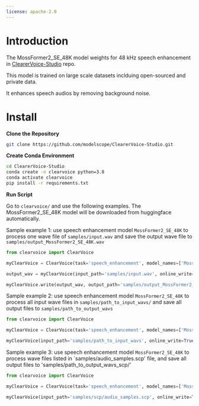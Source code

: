 ```yaml
---
license: apache-2.0
---
```


# Introduction

The MossFormer2_SE_48K model weights for 48 kHz speech enhancement in [ClearerVoice-Studio](https://github.com/modelscope/ClearerVoice-Studio/tree/main) repo.

This model is trained on large scale datasets inclduing open-sourced and private data.

It enhances speech audios by removing background noise.

# Install

**Clone the Repository**

``` sh
git clone https://github.com/modelscope/ClearerVoice-Studio.git
```

**Create Conda Environment**

``` sh
cd ClearerVoice-Studio
conda create -n clearvoice python=3.8
conda activate clearvoice
pip install -r requirements.txt
```

**Run Script**

Go to `clearvoice/` and use the following examples. The MossFormer2_SE_48K model will be downloaded from huggingface automatically.

Sample example 1: use speech enhancement model `MossFormer2_SE_48K` to process one wave file of `samples/input.wav` and save the output wave file to `samples/output_MossFormer2_SE_48K.wav`

```python
from clearvoice import ClearVoice

myClearVoice = ClearVoice(task='speech_enhancement', model_names=['MossFormer2_SE_48K'])

output_wav = myClearVoice(input_path='samples/input.wav', online_write=False)

myClearVoice.write(output_wav, output_path='samples/output_MossFormer2_SE_48K.wav')
```

Sample example 2: use speech enhancement model `MossFormer2_SE_48K` to process all input wave files in `samples/path_to_input_wavs/` and save all output files to `samples/path_to_output_wavs`

```python
from clearvoice import ClearVoice

myClearVoice = ClearVoice(task='speech_enhancement', model_names=['MossFormer2_SE_48K'])

myClearVoice(input_path='samples/path_to_input_wavs', online_write=True, output_path='samples/path_to_output_wavs')
```

Sample example 3: use speech enhancement model `MossFormer2_SE_48K` to process wave files listed in `samples/audio_samples.scp' file, and save all output files to 'samples/path_to_output_wavs_scp/'

```python
from clearvoice import ClearVoice

myClearVoice = ClearVoice(task='speech_enhancement', model_names=['MossFormer2_SE_48K'])

myClearVoice(input_path='samples/scp/audio_samples.scp', online_write=True, output_path='samples/path_to_output_wavs_scp')
```
